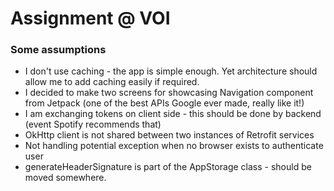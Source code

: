 # Assignment @ VOI

### Some assumptions

* I don't use caching - the app is simple enough. Yet architecture should allow me to add caching easily if required. 
* I decided to make two screens for showcasing Navigation component from Jetpack (one of the best APIs Google ever made, really like it!)
* I am exchanging tokens on client side - this should be done by backend (event Spotify recommends that)
* OkHttp client is not shared between two instances of Retrofit services
* Not handling potential exception when no browser exists to authenticate user
* generateHeaderSignature is part of the AppStorage class - should be moved somewhere.
